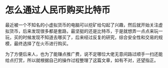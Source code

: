 # 怎么通过人民币购买比特币

最近被一个不知名的小虚拟货币的电脑可以挖矿给勾起了兴趣，然后就开始关注虚拟货币，后来发现很多都是套路，最坚挺的还是比特币，于是就想弄一点点来玩一玩，买的时候发现不知道去哪买了，后来经过反复的研究，综合安全性和交易的规模，最终选择了在火币进行购买。

为了方便后来人，也为了能赚点推广费，说不定哪位大佬无意间路过顺手一扫还能给点打赏，所以就根据自己的操作过程整理了这篇文章，如有不对，还望指正。




